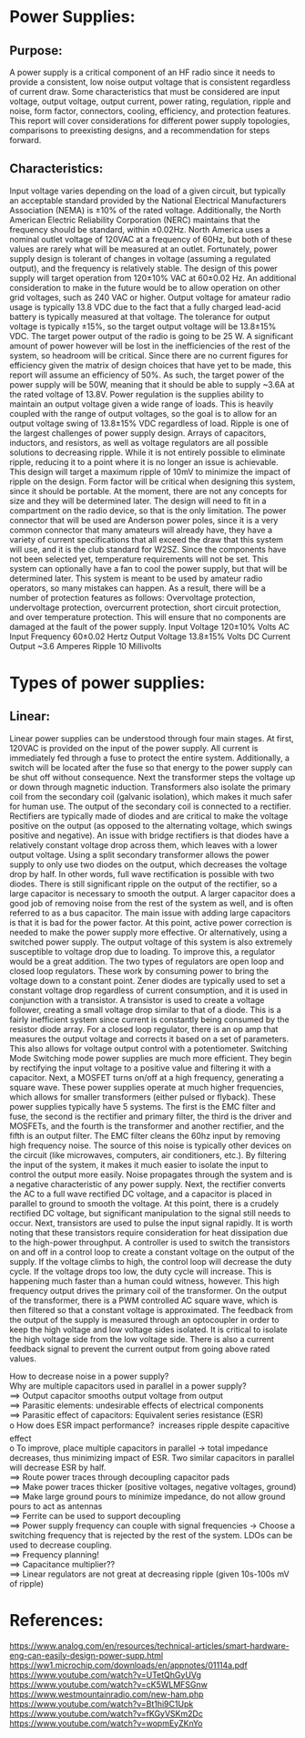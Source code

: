 # Power Supplies:
## Purpose:
A power supply is a critical component of an HF radio since it needs to provide a consistent, low noise output voltage that is consistent regardless of current draw. Some characteristics that must be considered are input voltage, output voltage, output current, power rating, regulation, ripple and noise, form factor, connectors, cooling, efficiency, and protection features. This report will cover considerations for different power supply topologies, comparisons to preexisting designs, and a recommendation for steps forward.
## Characteristics:
Input voltage varies depending on the load of a given circuit, but typically an acceptable standard provided by the National Electrical Manufacturers Association (NEMA) is ±10% of the rated voltage. Additionally, the North American Electric Reliability Corporation (NERC) maintains that the frequency should be standard, within ±0.02Hz. North America uses a nominal outlet voltage of 120VAC at a frequency of 60Hz, but both of these values are rarely what will be measured at an outlet. Fortunately, power supply design is tolerant of changes in voltage (assuming a regulated output), and the frequency is relatively stable. The design of this power supply will target operation from 120±10% VAC at 60±0.02 Hz. An additional consideration to make in the future would be to allow operation on other grid voltages, such as 240 VAC or higher.
Output voltage for amateur radio usage is typically 13.8 VDC due to the fact that a fully charged lead-acid battery is typically measured at that voltage. The tolerance for output voltage is typically ±15%, so the target output voltage will be 13.8±15% VDC.
The target power output of the radio is going to be 25 W. A significant amount of power however will be lost in the inefficiencies of the rest of the system, so headroom will be critical. Since there are no current figures for efficiency given the matrix of design choices that have yet to be made, this report will assume an efficiency of 50%. As such, the target power of the power supply will be 50W, meaning that it should be able to supply ~3.6A at the rated voltage of 13.8V.
Power regulation is the supplies ability to maintain an output voltage given a wide range of loads. This is heavily coupled with the range of output voltages, so the goal is to allow for an output voltage swing of 13.8±15% VDC regardless of load.
Ripple is one of the largest challenges of power supply design. Arrays of capacitors, inductors, and resistors, as well as voltage regulators are all possible solutions to decreasing ripple. While it is not entirely possible to eliminate ripple, reducing it to a point where it is no longer an issue is achievable. This design will target a maximum ripple of 10mV to minimize the impact of ripple on the design.
Form factor will be critical when designing this system, since it should be portable. At the moment, there are not any concepts for size and they will be determined later. The design will need to fit in a compartment on the radio device, so that is the only limitation.
The power connector that will be used are Anderson power poles, since it is a very common connector that many amateurs will already have, they have a variety of current specifications that all exceed the draw that this system will use, and it is the club standard for W2SZ.
Since the components have not been selected yet, temperature requirements will not be set. This system can optionally have a fan to cool the power supply, but that will be determined later.
This system is meant to be used by amateur radio operators, so many mistakes can happen. As a result, there will be a number of protection features as follows: Overvoltage protection, undervoltage protection, overcurrent protection, short circuit protection, and over temperature protection. This will ensure that no components are damaged at the fault of the power supply.
Input Voltage
120±10% Volts AC
Input Frequency
60±0.02 Hertz
Output Voltage
13.8±15% Volts DC
Current Output
~3.6 Amperes
Ripple
10 Millivolts



# Types of power supplies:
## Linear:
Linear power supplies can be understood through four main stages. At first, 120VAC is provided on the input of the power supply. All current is immediately fed through a fuse to protect the entire system. Additionally, a switch will be located after the fuse so that energy to the power supply can be shut off without consequence. Next the transformer steps the voltage up or down through magnetic induction. Transformers also isolate the primary coil from the secondary coil (galvanic isolation), which makes it much safer for human use. The output of the secondary coil is connected to a rectifier. Rectifiers are typically made of diodes and are critical to make the voltage positive on the output (as opposed to the alternating voltage, which swings positive and negative). An issue with bridge rectifiers is that diodes have a relatively constant voltage drop across them, which leaves with a lower output voltage. Using a split secondary transformer allows the power supply to only use two diodes on the output, which decreases the voltage drop by half. In other words, full wave rectification is possible with two diodes. There is still significant ripple on the output of the rectifier, so a large capacitor is necessary to smooth the output. A larger capacitor does a good job of removing noise from the rest of the system as well, and is often referred to as a bus capacitor. The main issue with adding large capacitors is that it is bad for the power factor. At this point, active power correction is needed to make the power supply more effective. Or alternatively, using a switched power supply. The output voltage of this system is also extremely susceptible to voltage drop due to loading. To improve this, a regulator would be a great addition. The two types of regulators are open loop and closed loop regulators. These work by consuming power to bring the voltage down to a constant point. Zener diodes are typically used to set a constant voltage drop regardless of current consumption, and it is used in conjunction with a transistor. A transistor is used to create a voltage follower, creating a small voltage drop similar to that of a diode. This is a fairly inefficient system since current is constantly being consumed by the resistor diode array. For a closed loop regulator, there is an op amp that measures the output voltage and corrects it based on a set of parameters. This also allows for voltage output control with a potentiometer.
Switching Mode
Switching mode power supplies are much more efficient. They begin by rectifying the input voltage to a positive value and filtering it with a capacitor. Next, a MOSFET turns on/off at a high frequency, generating a square wave. These power supplies operate at much higher frequencies, which allows for smaller transformers (either pulsed or flyback). These power supplies typically have 5 systems. The first is the EMC filter and fuse, the second is the rectifier and primary filter, the third is the driver and MOSFETs, and the fourth is the transformer and another rectifier, and the fifth is an output filter.
The EMC filter cleans the 60hz input by removing high frequency noise. The source of this noise is typically other devices on the circuit (like microwaves, computers, air conditioners, etc.). By filtering the input of the system, it makes it much easier to isolate the input to control the output more easily. Noise propagates through the system and is a negative characteristic of any power supply. Next, the rectifier converts the AC to a full wave rectified DC voltage, and a capacitor is placed in parallel to ground to smooth the voltage. At this point, there is a crudely rectified DC voltage, but significant manipulation to the signal still needs to occur. Next, transistors are used to pulse the input signal rapidly. It is worth noting that these transistors require consideration for heat dissipation due to the high-power throughput. A controller is used to switch the transistors on and off in a control loop to create a constant voltage on the output of the supply. If the voltage climbs to high, the control loop will decrease the duty cycle. If the voltage drops too low, the duty cycle will increase. This is happening much faster than a human could witness, however. This high frequency output drives the primary coil of the transformer. On the output of the transformer, there is a PWM controlled AC square wave, which is then filtered so that a constant voltage is approximated. The feedback from the output of the supply is measured through an optocoupler in order to keep the high voltage and low voltage sides isolated. It is critical to isolate the high voltage side from the low voltage side. There is also a current feedback signal to prevent the current output from going above rated values.

How to decrease noise in a power supply?  
Why are multiple capacitors used in parallel in a power supply?  
==> Output capacitor smooths output voltage from output  
==> Parasitic elements: undesirable effects of electrical components  
==> Parasitic effect of capacitors: Equivalent series resistance (ESR)  
o How does ESR impact performance?  increases ripple despite capacitive effect  
o To improve, place multiple capacitors in parallel -> total impedance decreases, thus minimizing impact of ESR. Two similar capacitors in parallel will decrease ESR by half.  
==> Route power traces through decoupling capacitor pads  
==> Make power traces thicker (positive voltages, negative voltages, ground)  
==> Make large ground pours to minimize impedance, do not allow ground pours to act as antennas  
==> Ferrite can be used to support decoupling  
==> Power supply frequency can couple with signal frequencies -> Choose a switching frequency that is rejected by the rest of the system. LDOs can be used to decrease coupling.  
==> Frequency planning!  
==> Capacitance multiplier??  
==> Linear regulators are not great at decreasing ripple (given 10s-100s mV of ripple)  

# References:
https://www.analog.com/en/resources/technical-articles/smart-hardware-eng-can-easily-design-power-supp.html  
https://ww1.microchip.com/downloads/en/appnotes/01114a.pdf  
https://www.youtube.com/watch?v=UTetQhGyUVg  
https://www.youtube.com/watch?v=cK5WLMFSGnw  
https://www.westmountainradio.com/new-ham.php  
https://www.youtube.com/watch?v=Bt1hi9C1Upk  
https://www.youtube.com/watch?v=fKGyVSKm2Dc  
https://www.youtube.com/watch?v=wopmEyZKnYo  

